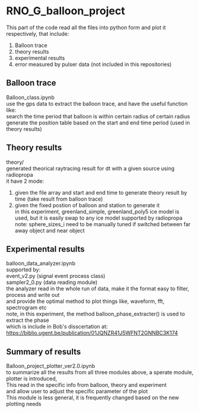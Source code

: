 # RNO_G_balloon_project

This part of the code read all the files into python form and plot it respectively, that include:  
1. Balloon trace
2. theory results
3. experimental results
4. error measured by pulser data  (not included in this repositories)

## Balloon trace
Balloon_class.ipynb  
use the gps data to extract the balloon trace, and have the useful function like:     
search the time period that balloon is within certain radius of certain radius    
generate the position table based on the start and end time period (used in theory results)  

## Theory results
theory/  
generated theorical raytracing result for dt with a given source using radiopropa  
it have 2 mode:  
1. given the file array and start and end time to generate theory result by time (take result from balloon trace)  
2. given the fixed postion of balloon and station to generate it  
in this experiment, greenland_simple, greenland_poly5 ice model is used, but it is easily swap to any ice model supported by radiopropa  
note: sphere_sizes_i need to be manually tuned if switched between far away object and near object  

## Experimental results
balloon_data_analyzer.ipynb  
supported by:   
event_v2.py (signal event process class)  
sampler2_0.py (data reading module)  
the analyzer read in the whole run of data, make it the format easy to filter, process and write out  
and provide the optimal method to plot things like, waveform, fft, spectrogram etc  
note, in this experiment, the method balloon_phase_extracter() is used to extract the phase  
which is include in Bob's disscertation at: https://biblio.ugent.be/publication/01JQNZR41J5WFNT2GNNBC3K174  

## Summary of results
Balloon_project_plotter_ver2.0.ipynb  
to summarize all the results from all three modules above, a sperate module, plotter is introduced,   
This read in the specific info from balloon, theory and experiment  
and allow user to adjust the specific parameter of the plot   
This module is less general, it is frequently changed based on the new plotting needs  
